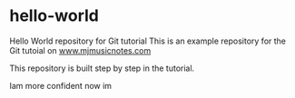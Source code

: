 # hello-world
Hello World repository for Git tutorial
This is an example repository for the Git tutoial on www.mjmusicnotes.com

This repository is built step by step in the tutorial.

Iam more confident now
im 
